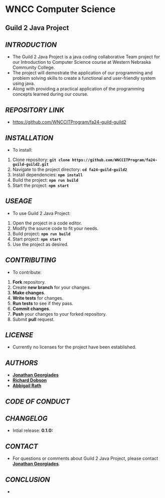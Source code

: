 # **WNCC Computer Science**

## **Guild 2 Java Project**

## *INTRODUCTION*
- The Guild 2 Java Project is a java coding collaborative Team project for our Introduction to Computer Science course at Western Nebraska Community College.
- The project will demostrate the application of our programming and problem solving skills to create a functional and user-friendly system using java.
- Along with providing a practical application of the programming concepts learned during our course.

## *REPOSITORY LINK*
- https://github.com/WNCCITProgram/fa24-guild-guild2

## *INSTALLATION*
- To install:

1. Clone repository: **`git clone https://github.com/WNCCITProgram/fa24-guild-guild2.git`**
2. Navigate to the project directory: **`cd fa24-guild-guild2`**
3. Install dependencies: **`npm install`**
4. Build the project: **`npm run build`**
5. Start the project: **`npm start`**

## *USEAGE*
- To use Guild 2 Java Project:

1. Open the project in a code editor.
2. Modify the source code to fit your needs.
3. Build project: **`npm run build`**
4. Start project: **`npm start`**
5. Use the project as desired.


## *CONTRIBUTING*
- To contribute:

1. **Fork** repository.
2. Create **new branch** for your changes.
3. **Make changes**.
4. **Write tests** for changes.
5. **Run tests** to see if they pass.
6. **Commit changes**.
7. **Push** your changes to your forked repository.
8. Submit **pull** request.

## *LICENSE*
- Currently no licenses for the project have been established.

## *AUTHORS*
- **[Jonathan Georgiades](https://github.com/georgiajWNCC)**
- **[Richard Dobson](https://github.com/)**
- **[Abbigail Rath](https://github.com/)**

## *CODE OF CONDUCT*

## *CHANGELOG*
- Intial release: **0.1.0:**

## *CONTACT*

- For questions or comments about Guild 2 Java Project, please contact **[Jonathan Georgiades](georgiaj@wncc.edu)**.

## *CONCLUSION*
- 


